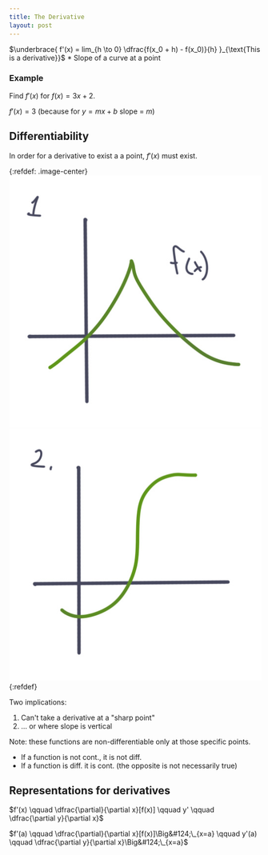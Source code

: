 ```yaml
---
title: The Derivative
layout: post
---
```


$\underbrace{
  f'(x) = lim_{h \to 0} \dfrac{f(x_0 + h) - f(x_0)}{h}
}_{\text{This is a derivative}}$ \* Slope of a curve at a point

### Example
Find $f'(x)$ for $f(x) = 3x + 2$.

$f'(x) = 3$ (because for $y = mx +b$ slope = $m$)

## Differentiability
In order for a derivative to exist a a point, $f'(x)$ must exist.

{:refdef: .image-center}
![](/assets/img/5.1.jpg#inline3)
![](/assets/img/5.2.jpg#inline3)
{:refdef}

Two implications:
1. Can't take a derivative at a "sharp point"
2. ... or where slope is vertical

Note: these functions are non-differentiable only at those specific points.

* If a function is not cont., it is not diff.
* If a function is diff. it is cont. (the opposite is not necessarily true)

## Representations for derivatives
$f'(x) \qquad \dfrac{\partial}{\partial x}[f(x)] \qquad 
y' \qquad \dfrac{\partial y}{\partial x}$

$f'(a) \qquad \dfrac{\partial}{\partial x}[f(x)]\Big&#124;\_{x=a} \qquad y'(a) \qquad \dfrac{\partial y}{\partial x}\Big&#124;\_{x=a}$